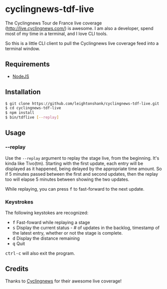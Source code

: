 # cyclingnews-tdf-live
The Cyclingnews Tour de France live coverage (http://live.cyclingnews.com/) is awesome.  I am also a developer,
spend most of my time in a terminal, and I love CLI tools.

So this is a little CLI client to pull the Cyclingnews live coverage feed into a terminal window.

## Requirements

- [NodeJS](https://nodejs.org/)

## Installation
```bash
$ git clone https://github.com/leightonshank/cyclingnews-tdf-live.git
$ cd cyclingnews-tdf-live
$ npm install
$ bin/tdflive [--replay]
```

## Usage
### --replay
Use the `--replay` argument to replay the stage live, from the beginning.  It's kinda like Tivo(tm).
Starting with the first update, each entry will be displayed as it happened, being delayed by the
appropriate time amount.  So if 5 minutes passed between the first and second updates, then the
replay too will elapse 5 minutes between showing the two updates.

While replaying, you can press <kbd>f</kbd> to fast-forward to the next update.

### Keystrokes
The following keystokes are recognized:

- <kbd>f</kbd> Fast-foward while replaying a stage
- <kbd>s</kbd> Display the current status - # of updates in the backlog, timestamp of the latest entry,
  whether or not the stage is complete.
- <kbd>d</kbd> Display the distance remaining
- <kbd>q</kbd> Quit

<kbd>ctrl-c</kbd> will also exit the program.

## Credits
Thanks to [Cyclingnews](http://www.cyclingnews.com/) for their awesome live coverage!
